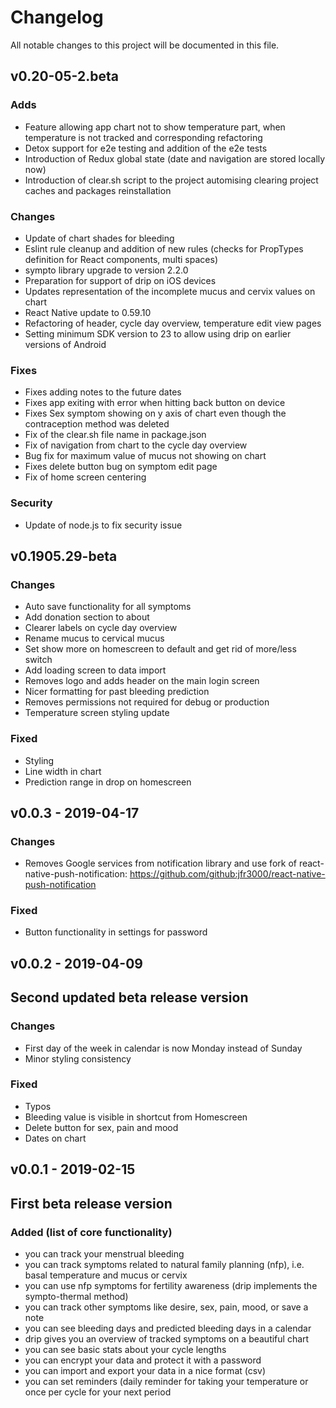 # Changelog

All notable changes to this project will be documented in this file.

## v0.20-05-2.beta

### Adds
* Feature allowing app chart not to show temperature part, when temperature is not tracked and corresponding refactoring
* Detox support for e2e testing and addition of the e2e tests 
* Introduction of Redux global state (date and navigation are stored locally now)
* Introduction of clear.sh script to the project automising clearing project caches and packages reinstallation

### Changes
* Update of chart shades for bleeding
* Eslint rule cleanup and addition of new rules (checks for PropTypes definition for React components, multi spaces)
* sympto library upgrade to version 2.2.0
* Preparation for support of drip on iOS devices
* Updates representation of the incomplete mucus and cervix values on chart
* React Native update to 0.59.10
* Refactoring of header, cycle day overview, temperature edit view pages
* Setting minimum SDK version to 23 to allow using drip on earlier versions of Android

### Fixes
* Fixes adding notes to the future dates
* Fixes app exiting with error when hitting back button on device
* Fixes Sex symptom showing on y axis of chart even though the contraception method was deleted 
* Fix of the clear.sh file name in package.json
* Fix of navigation from chart to the cycle day overview
* Bug fix for maximum value of mucus not showing on chart
* Fixes delete button bug on symptom edit page
* Fix of home screen centering

### Security
* Update of node.js to fix security issue

## v0.1905.29-beta

### Changes
* Auto save functionality for all symptoms
* Add donation section to about
* Clearer labels on cycle day overview
* Rename mucus to cervical mucus
* Set show more on homescreen to default and get rid of more/less switch
* Add loading screen to data import
* Removes logo and adds header on the main login screen
* Nicer formatting for past bleeding prediction
* Removes permissions not required for debug or production
* Temperature screen styling update

### Fixed
* Styling
* Line width in chart
* Prediction range in drop on homescreen

## v0.0.3 - 2019-04-17

### Changes

- Removes Google services from notification library and use fork of react-native-push-notification: <https://github.com/github:jfr3000/react-native-push-notification>

### Fixed

- Button functionality in settings for password

## v0.0.2 - 2019-04-09

## Second updated beta release version

### Changes

- First day of the week in calendar is now Monday instead of Sunday
- Minor styling consistency

### Fixed

- Typos
- Bleeding value is visible in shortcut from Homescreen
- Delete button for sex, pain and mood
- Dates on chart

## v0.0.1 - 2019-02-15

## First beta release version

### Added (list of core functionality)

- you can track your menstrual bleeding
- you can track symptoms related to natural family planning (nfp), i.e. basal temperature and mucus or cervix
- you can use nfp symptoms for fertility awareness (drip implements the sympto-thermal method)
- you can track other symptoms like desire, sex, pain, mood, or save a note
- you can see bleeding days and predicted bleeding days in a calendar
- drip gives you an overview of tracked symptoms on a beautiful chart
- you can see basic stats about your cycle lengths
- you can encrypt your data and protect it with a password
- you can import and export your data in a nice format (csv)
- you can set reminders (daily reminder for taking your temperature or once per cycle for your next period
